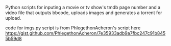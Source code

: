 Python scripts for inputing a movie or tv show's tmdb page number and a video file that outputs bbcode, uploads images and generates a torrent for upload.

code for imgs.py script is from PhlegethonAcheron's script here https://gist.github.com/PhlegethonAcheron/7e35933adb9a7fbc247c91b8455b59d8
